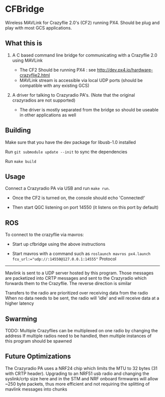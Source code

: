 CFBridge
========

Wireless MAVLink for Crazyflie 2.0's (CF2) running PX4. Should be plug and play with most GCS applications.


What this is
------------

1. A C based command line bridge for communicating with a Crazyflie 2.0 using MAVLink
	- The CF2 Should be running PX4 : see http://dev.px4.io/hardware-crazyflie2.html
	- MAVLink stream is accessible via local UDP ports (should be compatible with any existing GCS)

2. A driver for talking to Crazyradio PA's. (Note that the original crazyradios are not supported)
	- The driver is mostly separated from the bridge so should be useable in other applications as well


Building
--------

Make sure that you have the dev package for libusb-1.0 installed

Run `git submodule update --init` to sync the dependencies

Run `make build`


Usage
-----

Connect a Crazyradio PA via USB and run `make run`.

- Once the CF2 is turned on, the console should echo 'Connected!'

- Then start QGC listening on port 14550 (it listens on this port by default)


ROS
---

To connect to the crazyflie via mavros:

- Start up cfbridge using the above instructions

- Start mavros with a command such as `roslaunch mavros px4.launch fcu_url:="udp://:14550@127.0.0.1:14555"`
Protocol
--------

Mavlink is sent to a UDP server hosted by this program. Those messages are packetized into CRTP messages and sent to the Crazyradio which forwards them to the Crazyflie. The reverse direction is similar

Transfers to the radio are prioritized over receiving data from the radio
When no data needs to be sent, the radio will 'idle' and will receive data at
a higher latency


Swarming
--------

TODO: Multiple Crazyflies can be multiplexed on one radio by changing the address
If multiple radios need to be handled, then multiple instances of this program
should be spawned


Future Optimizations
-------------

The Crazyradio PA uses a NRF24 chip which limits the MTU to 32 bytes (31 with CRTP header). Upgrading to an NRF51 usb radio and changing the syslink/crtp size here and in the STM and NRF onboard firmwares will allow ~250 byte packets, thus more efficient and not requiring the splitting of mavlink messages into chunks
